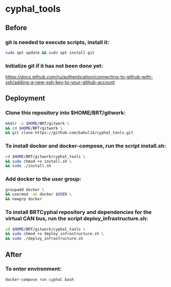 # cyphal_tools

## Before
### git is needed to execute scripts, install it:
```bash
sudo apt update && sudo apt install git
```

### Initialize git if it has not been done yet:
https://docs.github.com/ru/authentication/connecting-to-github-with-ssh/adding-a-new-ssh-key-to-your-github-account

## Deployment
### Clone this repository into $HOME/BRT/gitwork:
```bash
mkdir -p $HOME/BRT/gitwork \
&& cd $HOME/BRT/gitwork \
&& git clone https://github.com/bakul14/cyphal_tools.git
```

### To install docker and docker-compose, run the script install.sh:
```bash
cd $HOME/BRT/gitwork/cyphal_tools \
&& sudo chmod +x install.sh \
&& sudo ./install.sh
```

### Add docker to the user group:
```bash
groupadd docker \
&& usermod -aG docker $USER \
&& newgrp docker 
```

### To install BRTCyphal repository and dependencies for the virtual CAN bus, run the script deploy_infrastructure.sh:
```bash
cd $HOME/BRT/gitwork/cyphal_tools \
&& sudo chmod +x deploy_infrastructure.sh \
&& sudo ./deploy_infrastructure.sh
```

## After
### To enter environment:
```bash
docker-compose run cyphal bash
```